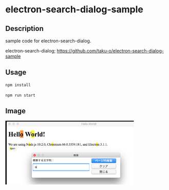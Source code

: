 electron-search-dialog-sample
===========================================

## Description

sample code for electron-search-dialog.

electron-search-dialog;
https://github.com/taku-o/electron-search-dialog-sample

## Usage

```
npm install

npm run start
```

## Image

<img src="https://raw.githubusercontent.com/taku-o/electron-search-dialog-sample/master/ss-mini.png" width="400">


